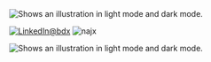<picture>
  <source media="(prefers-color-scheme: dark)" srcset="">
  <source media="(prefers-color-scheme: light)" srcset="https://user-images.githubusercontent.com/60783263/201527074-ef1e9f4f-39b8-4a1e-b24f-1800ee5d67da.gif">
  <img alt="Shows an illustration in light mode and dark mode." src="https://user-images.githubusercontent.com/60783263/201527074-ef1e9f4f-39b8-4a1e-b24f-1800ee5d67da.gif">
</picture>

<p align="left"><a href="https://www.linkedin.com/in/abdx"><img src="https://img.shields.io/badge/LinkedIn--_.svg?style=social&logo=linkedin" alt="LinkedIn@bdx"></a> <img src="https://komarev.com/ghpvc/?username=najx&label=Profile%20views&color=0e75b6&style=flat" alt="najx" /> </p align="center">

<picture>
  <source media="(prefers-color-scheme: dark)" srcset="">
  <source media="(prefers-color-scheme: light)" srcset="https://user-images.githubusercontent.com/60783263/201528216-1050eb9f-0f65-4269-bb30-c40f56fae506.gif">
  <img alt="Shows an illustration in light mode and dark mode." src="https://user-images.githubusercontent.com/60783263/201527074-ef1e9f4f-39b8-4a1e-b24f-1800ee5d67da.gif">
</picture>
